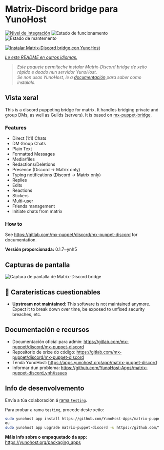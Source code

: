 <!--
NOTA: Este README foi creado automáticamente por <https://github.com/YunoHost/apps/tree/master/tools/readme_generator>
NON debe editarse manualmente.
-->

# Matrix-Discord bridge para YunoHost

[![Nivel de integración](https://dash.yunohost.org/integration/matrix-puppet-discord.svg)](https://dash.yunohost.org/appci/app/matrix-puppet-discord) ![Estado de funcionamento](https://ci-apps.yunohost.org/ci/badges/matrix-puppet-discord.status.svg) ![Estado de mantemento](https://ci-apps.yunohost.org/ci/badges/matrix-puppet-discord.maintain.svg)

[![Instalar Matrix-Discord bridge con YunoHost](https://install-app.yunohost.org/install-with-yunohost.svg)](https://install-app.yunohost.org/?app=matrix-puppet-discord)

*[Le este README en outros idiomas.](./ALL_README.md)*

> *Este paquete permíteche instalar Matrix-Discord bridge de xeito rápido e doado nun servidor YunoHost.*  
> *Se non usas YunoHost, le a [documentación](https://yunohost.org/install) para saber como instalalo.*

## Vista xeral

This is a discord puppeting bridge for matrix. It handles bridging private and group DMs, as well as Guilds (servers). It is based on [mx-puppet-bridge](https://gitlab.com/mx-puppet/mx-puppet-bridge).

### Features

- Direct (1:1) Chats
- DM Group Chats
- Plain Text
- Formatted Messages
- Media/files
- Redactions/Deletions
- Presence (Discord → Matrix only)
- Typing notifications (Discord → Matrix only)
- Replies
- Edits
- Reactions
- Stickers
- Multi-user
- Friends management
- Initiate chats from matrix

### How to

See <https://gitlab.com/mx-puppet/discord/mx-puppet-discord> for documentation.


**Versión proporcionada:** 0.1.7~ynh5

## Capturas de pantalla

![Captura de pantalla de Matrix-Discord bridge](./doc/screenshots/example.jpg)

## :red_circle: Caraterísticas cuestionables

- **Upstream not maintained**: This software is not maintained anymore. Expect it to break down over time, be exposed to unfixed security breaches, etc.

## Documentación e recursos

- Documentación oficial para admin: <https://gitlab.com/mx-puppet/discord/mx-puppet-discord>
- Repositorio de orixe do código: <https://gitlab.com/mx-puppet/discord/mx-puppet-discord>
- Tenda YunoHost: <https://apps.yunohost.org/app/matrix-puppet-discord>
- Informar dun problema: <https://github.com/YunoHost-Apps/matrix-puppet-discord_ynh/issues>

## Info de desenvolvemento

Envía a túa colaboración á [rama `testing`](https://github.com/YunoHost-Apps/matrix-puppet-discord_ynh/tree/testing).

Para probar a rama `testing`, procede deste xeito:

```bash
sudo yunohost app install https://github.com/YunoHost-Apps/matrix-puppet-discord_ynh/tree/testing --debug
ou
sudo yunohost app upgrade matrix-puppet-discord -u https://github.com/YunoHost-Apps/matrix-puppet-discord_ynh/tree/testing --debug
```

**Máis info sobre o empaquetado da app:** <https://yunohost.org/packaging_apps>
